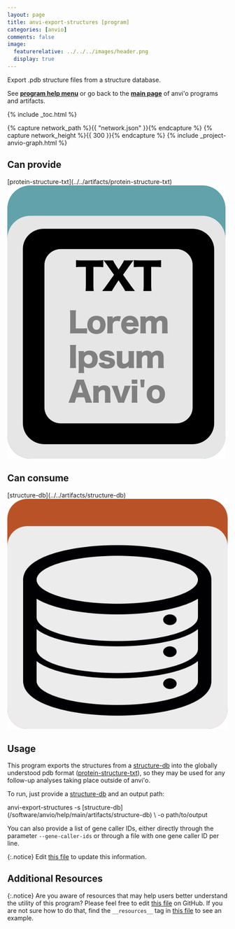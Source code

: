 ```yaml
---
layout: page
title: anvi-export-structures [program]
categories: [anvio]
comments: false
image:
  featurerelative: ../../../images/header.png
  display: true
---
```


Export .pdb structure files from a structure database.

See **[program help menu](../../../../vignette#anvi-export-structures)** or go back to the **[main page](../../)** of anvi'o programs and artifacts.


{% include _toc.html %}
<div id="svg" class="subnetwork"></div>
{% capture network_path %}{{ "network.json" }}{% endcapture %}
{% capture network_height %}{{ 300 }}{% endcapture %}
{% include _project-anvio-graph.html %}


## Can provide

<p style="text-align: left" markdown="1"><span class="artifact-p">[protein-structure-txt](../../artifacts/protein-structure-txt) <img src="../../images/icons/TXT.png" class="artifact-icon-mini" /></span></p>

## Can consume

<p style="text-align: left" markdown="1"><span class="artifact-r">[structure-db](../../artifacts/structure-db) <img src="../../images/icons/DB.png" class="artifact-icon-mini" /></span></p>

## Usage


This program exports the structures from a <span class="artifact-n">[structure-db](/software/anvio/help/main/artifacts/structure-db)</span> into the globally understood pdb format
(<span class="artifact-n">[protein-structure-txt](/software/anvio/help/main/artifacts/protein-structure-txt)</span>), so they may be used for any follow-up analyses taking place outside of
anvi'o.

To run, just provide a <span class="artifact-n">[structure-db](/software/anvio/help/main/artifacts/structure-db)</span> and an output path:

<div class="codeblock" markdown="1">
anvi&#45;export&#45;structures &#45;s <span class="artifact&#45;n">[structure&#45;db](/software/anvio/help/main/artifacts/structure&#45;db)</span> \
                       &#45;o path/to/output
</div>

You can also provide a list of gene caller IDs, either directly through the parameter
`--gene-caller-ids` or through a file with one gene caller ID per line.


{:.notice}
Edit [this file](https://github.com/merenlab/anvio/tree/master/anvio/docs/programs/anvi-export-structures.md) to update this information.


## Additional Resources



{:.notice}
Are you aware of resources that may help users better understand the utility of this program? Please feel free to edit [this file](https://github.com/merenlab/anvio/tree/master/bin/anvi-export-structures) on GitHub. If you are not sure how to do that, find the `__resources__` tag in [this file](https://github.com/merenlab/anvio/blob/master/bin/anvi-interactive) to see an example.
